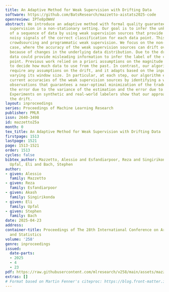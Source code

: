 ```yaml
---
title: An Adaptive Method for Weak Supervision with Drifting Data
software: https://github.com/BatsResearch/mazzetto-aistats2025-code
openreview: IPTe8pOWmV
abstract: We introduce an adaptive method with formal quality guarantees for weak
  supervision in a non-stationary setting. Our goal is to infer the unknown labels
  of a sequence of data by using weak supervision sources that provide independent
  noisy signals of the correct classification for each data point. This setting includes
  crowdsourcing and programmatic weak supervision. We focus on the non-stationary
  case, where the accuracy of the weak supervision sources can drift over time, e.g.,
  because of changes in the underlying data distribution. Due to the drift, older
  data could provide misleading information to infer the label of the current data
  point. Previous work relied on a priori assumptions on the magnitude of the drift
  to decide how much data to use from the past. In contrast, our algorithm does not
  require any assumptions on the drift, and it adapts based on the input by dynamically
  varying its window size. In particular, at each step, our algorithm estimates the
  current accuracies of the weak supervision sources by identifying a window of past
  observations that guarantees a near-optimal minimization of the trade-off between
  the error due to the variance of the estimation and the error due to the drift.
  Experiments on synthetic and real-world labelers show that our approach adapts to
  the drift.
layout: inproceedings
series: Proceedings of Machine Learning Research
publisher: PMLR
issn: 2640-3498
id: mazzetto25a
month: 0
tex_title: An Adaptive Method for Weak Supervision with Drifting Data
firstpage: 1513
lastpage: 1521
page: 1513-1521
order: 1513
cycles: false
bibtex_author: Mazzetto, Alessio and Esfandiarpoor, Reza and Singirikonda, Akash and
  Upfal, Eli and Bach, Stephen
author:
- given: Alessio
  family: Mazzetto
- given: Reza
  family: Esfandiarpoor
- given: Akash
  family: Singirikonda
- given: Eli
  family: Upfal
- given: Stephen
  family: Bach
date: 2025-04-23
address:
container-title: Proceedings of The 28th International Conference on Artificial Intelligence
  and Statistics
volume: '258'
genre: inproceedings
issued:
  date-parts:
  - 2025
  - 4
  - 23
pdf: https://raw.githubusercontent.com/mlresearch/v258/main/assets/mazzetto25a/mazzetto25a.pdf
extras: []
# Format based on Martin Fenner's citeproc: https://blog.front-matter.io/posts/citeproc-yaml-for-bibliographies/
---
```

